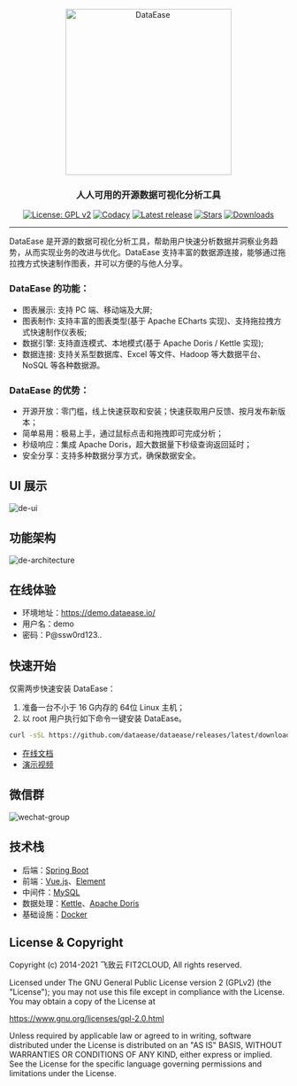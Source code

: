 <p align="center"><a href="https://dataease.io"><img src="https://dataease.oss-cn-hangzhou.aliyuncs.com/img/dataease-logo.png" alt="DataEase" width="300" /></a></p>
<h3 align="center">人人可用的开源数据可视化分析工具</h3>
<p align="center">
  <a href="https://www.gnu.org/licenses/old-licenses/gpl-2.0"><img src="https://img.shields.io/github/license/dataease/dataease?color=%231890FF&style=flat-square" alt="License: GPL v2"></a>
  <a href="https://app.codacy.com/gh/metersphere/metersphere?utm_source=github.com&utm_medium=referral&utm_content=metersphere/metersphere&utm_campaign=Badge_Grade_Dashboard"><img src="https://api.codacy.com/project/badge/Grade/176186d132df448b955f8bdd5e6ef9c0" alt="Codacy"></a>
  <a href="https://github.com/dataease/dataease/releases/latest"><img src="https://img.shields.io/github/v/release/dataease/dataease" alt="Latest release"></a>
  <a href="https://github.com/dataease/dataease"><img src="https://img.shields.io/github/stars/dataease/dataease?color=%231890FF&style=flat-square" alt="Stars"></a>
  <a href="https://github.com/dataease/dataease/releases/latest"><img src="https://img.shields.io/github/downloads/dataease/dataease/total" alt="Downloads"></a>
</p>
<hr />
DataEase 是开源的数据可视化分析工具，帮助用户快速分析数据并洞察业务趋势，从而实现业务的改进与优化。DataEase 支持丰富的数据源连接，能够通过拖拉拽方式快速制作图表，并可以方便的与他人分享。

### DataEase 的功能：

- 图表展示: 支持 PC 端、移动端及大屏;
- 图表制作: 支持丰富的图表类型(基于 Apache ECharts 实现)、支持拖拉拽方式快速制作仪表板;
- 数据引擎: 支持直连模式、本地模式(基于 Apache Doris / Kettle 实现);
- 数据连接: 支持关系型数据库、Excel 等文件、Hadoop 等大数据平台、NoSQL 等各种数据源。

### DataEase 的优势：

- 开源开放：零门槛，线上快速获取和安装；快速获取用户反馈、按月发布新版本；
- 简单易用：极易上手，通过鼠标点击和拖拽即可完成分析；
- 秒级响应：集成 Apache Doris，超大数据量下秒级查询返回延时；
- 安全分享：支持多种数据分享方式，确保数据安全。

## UI 展示

![de-ui](https://dataease.oss-cn-hangzhou.aliyuncs.com/img/de-ui.png)

## 功能架构

![de-architecture](https://dataease.oss-cn-hangzhou.aliyuncs.com/img/de-architecture.png)

## 在线体验

-   环境地址：<https://demo.dataease.io/>
-   用户名：demo
-   密码：P@ssw0rd123..

## 快速开始

仅需两步快速安装 DataEase：

1.  准备一台不小于 16 G内存的 64位 Linux 主机；
2.  以 root 用户执行如下命令一键安装 DataEase。

```sh
curl -sSL https://github.com/dataease/dataease/releases/latest/download/quick_start.sh | sh
```

- [在线文档](https://dataease.io/docs/)
- [演示视频](https://dataease.oss-cn-hangzhou.aliyuncs.com/video/de-v1-demo.mp4)

## 微信群

![wechat-group](https://dataease.oss-cn-hangzhou.aliyuncs.com/img/wechat-group.png)

## 技术栈

-   后端：[Spring Boot](https://spring.io/projects/spring-boot)
-   前端：[Vue.js](https://vuejs.org/)、[Element](https://element.eleme.cn/)
-   中间件：[MySQL](https://www.mysql.com/)
-   数据处理：[Kettle](https://github.com/pentaho/pentaho-kettle)、[Apache Doris](https://github.com/apache/incubator-doris/)
-   基础设施：[Docker](https://www.docker.com/)

## License & Copyright

Copyright (c) 2014-2021 飞致云 FIT2CLOUD, All rights reserved.

Licensed under The GNU General Public License version 2 (GPLv2)  (the "License"); you may not use this file except in compliance with the License. You may obtain a copy of the License at

<https://www.gnu.org/licenses/gpl-2.0.html>

Unless required by applicable law or agreed to in writing, software distributed under the License is distributed on an "AS IS" BASIS, WITHOUT WARRANTIES OR CONDITIONS OF ANY KIND, either express or implied. See the License for the specific language governing permissions and limitations under the License.
